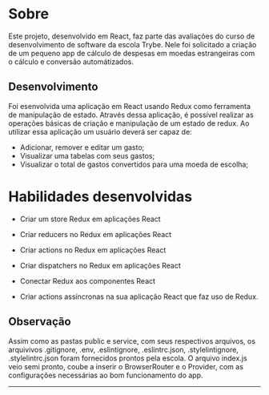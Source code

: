 # Sobre

Este projeto, desenvolvido em React, faz parte das avaliações do curso de desenvolvimento de software da escola Trybe. Nele foi solicitado a criação de um pequeno app de cálculo de despesas em moedas estrangeiras com o cálculo e conversão automátizados.

## Desenvolvimento

Foi esenvolvida uma aplicação em React usando Redux como ferramenta de manipulação de estado.
Através dessa aplicação, é possível realizar as operações básicas de criação e manipulação de um estado de redux.
Ao utilizar essa aplicação um usuário deverá ser capaz de:
  - Adicionar, remover e editar um gasto;
  - Visualizar uma tabelas com seus gastos;
  - Visualizar o total de gastos convertidos para uma moeda de escolha;

# Habilidades desenvolvidas

  * Criar um store Redux em aplicações React

  * Criar reducers no Redux em aplicações React

  * Criar actions no Redux em aplicações React

  * Criar dispatchers no Redux em aplicações React

  * Conectar Redux aos componentes React

  * Criar actions assíncronas na sua aplicação React que faz uso de Redux.

  ## Observação

  Assim como as pastas public e service, com seus respectivos arquivos, os arquivivos .gitignore, .env, .eslintignore, .eslintrc.json, .stylelintignore, .stylelintrc.json foram fornecidos prontos pela escola. O arquivo index.js veio semi pronto, coube a inserir o BrowserRouter e o Provider, com as configurações necessárias ao bom funcionamento do app.

---





